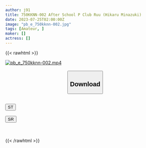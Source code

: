 ```yaml
---
author: j91
title: 750KKNN-002 After School P Club Ruu (Hikaru Minazuki)
date: 2023-07-25T02:00:00Z
image: "pb_e_750kknn-002.jpg"
tags: [Amateur, ]
maker: []
actress: []
---
```



{{< rawhtml >}}

<div class="video" data-videoid="mkvdA4laA8Cb8eO">
    <a href="javascript:;">
        <img src="https://my.j91.asia/posts/pb_e_750kknn-002/pb_e_750kknn-002.jpg" width="WIDTH" height="HEIGHT" alt="pb_e_750kknn-002.mp4" loading="lazy">
    </a>
</div>

<script type="text/javascript" src="https://j91.asia/asset/on-demand-st.js"></script>

<br>
  <link rel="stylesheet" href="https://j91.asia/asset/bs5.css">
  
  <center>
  <button class="btn btn-primary" type="button" data-bs-toggle="collapse" data-bs-target=".multi-collapse" aria-expanded="false" aria-controls="multiCollapseExample1 multiCollapseExample2"><h2>Download</h2></button></center>
</p>
<div class="row">
  <div class="col">
    <div class="collapse multi-collapse" id="multiCollapseExample1">
      <div class="card card-body">
	      	      <br>
<div class="buttons">  
<a href="https://streamtape.to/v/mkvdA4laA8Cb8eO"><button class="btn-hover color-3"><i class="fa fa-download"></i> ST</button></a></div>
    </div>
  </div>
</div>
  <div class="col">
    <div class="collapse multi-collapse" id="multiCollapseExample2">
      <div class="card card-body">
	      <br>
<div class="buttons">
    <a href="https://streamruby.com/3rekk0m7rdrk.html"><button class="btn-hover color-9"><i class="fa fa-download"></i> SR</button></a></div>
<br><br>
      </div>
    </div>
  </div>
</div>

{{< /rawhtml >}}
